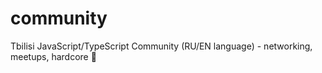 # community
Tbilisi JavaScript/TypeScript Community (RU/EN language) - networking, meetups, hardcore 🤟

